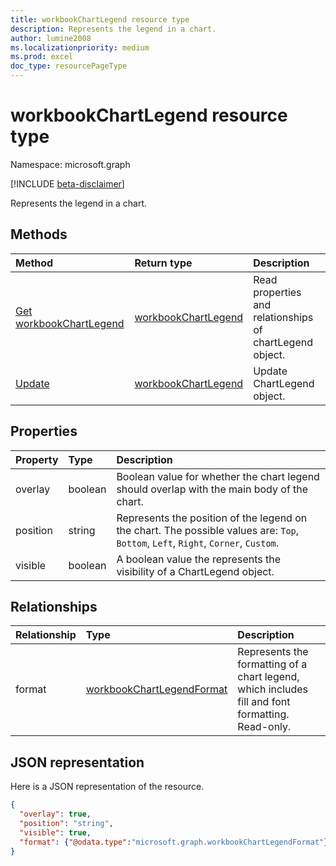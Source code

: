 ```yaml
---
title: workbookChartLegend resource type
description: Represents the legend in a chart.
author: lumine2008
ms.localizationpriority: medium
ms.prod: excel
doc_type: resourcePageType
---
```


# workbookChartLegend resource type

Namespace: microsoft.graph

[!INCLUDE [beta-disclaimer](../../includes/beta-disclaimer.md)]

Represents the legend in a chart.

## Methods

| Method                                               | Return type                                   | Description                                              |
| :--------------------------------------------------- | :-------------------------------------------- | :------------------------------------------------------- |
| [Get workbookChartLegend](../api/chartlegend-get.md) | [workbookChartLegend](workbookchartlegend.md) | Read properties and relationships of chartLegend object. |
| [Update](../api/chartlegend-update.md)               | [workbookChartLegend](workbookchartlegend.md) | Update ChartLegend object.                               |

## Properties

| Property | Type    | Description                                                                                                                        |
| :------- | :------ | :--------------------------------------------------------------------------------------------------------------------------------- |
| overlay  | boolean | Boolean value for whether the chart legend should overlap with the main body of the chart.                                         |
| position | string  | Represents the position of the legend on the chart. The possible values are: `Top`, `Bottom`, `Left`, `Right`, `Corner`, `Custom`. |
| visible  | boolean | A boolean value the represents the visibility of a ChartLegend object.                                                             |

## Relationships

| Relationship | Type                                                      | Description                                                                                      |
| :----------- | :-------------------------------------------------------- | :----------------------------------------------------------------------------------------------- |
| format       | [workbookChartLegendFormat](workbookchartlegendformat.md) | Represents the formatting of a chart legend, which includes fill and font formatting. Read-only. |

## JSON representation

Here is a JSON representation of the resource.

<!-- {
  "blockType": "resource",
  "baseType": "microsoft.graph.entity",
  "optionalProperties": [
    "format"        
  ],
  "@odata.type": "microsoft.graph.workbookChartLegend"
}-->

```json
{
  "overlay": true,
  "position": "string",
  "visible": true,
  "format": {"@odata.type":"microsoft.graph.workbookChartLegendFormat"}
}

```

<!-- uuid: 8fcb5dbc-d5aa-4681-8e31-b001d5168d79
2015-10-25 14:57:30 UTC -->

<!--
{
  "type": "#page.annotation",
  "description": "ChartLegend resource",
  "keywords": "",
  "section": "documentation",
  "tocPath": "",
  "suppressions": []
}
-->
